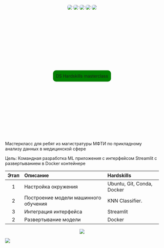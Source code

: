 <a id='top'></a>

<p align="center">
  <img src="https://img.shields.io/badge/streamlit-%23D00000.svg?style=for-the-badge&logo=streamlit&logoColor=white" style="border-radius: 5px;" />
  <img src="https://img.shields.io/badge/docker-%230db7ed.svg?style=for-the-badge&logo=docker&logoColor=white" style="border-radius: 5px;" />
  <img src="https://img.shields.io/badge/python-3670A0?style=for-the-badge&logo=python&logoColor=ffdd54" style="border-radius: 5px;" />
  <img src="https://img.shields.io/badge/pandas-%23150458.svg?style=for-the-badge&logo=pandas&logoColor=white" style="border-radius: 5px;" />
  <img src="https://img.shields.io/badge/scikit--learn-%23F7931E.svg?style=for-the-badge&logo=scikit-learn&logoColor=white" style="border-radius: 5px;" />
</p>

<div style="display: flex; justify-content: center; align-items: center; height: 10vh;">
  <div style="display: inline-block; background-color: green; border-radius: 10px; padding: 10px;">
    <p style="display: inline-block; margin: 0;">DS Hardskills masterclass</p>
  </div>
</div>



Мастеркласс для ребят из магистратуры МФТИ по прикладному анализу данных в медицинской сфере

Цель: Командная разработка ML приложения с интерфейсом Streamlit с развертыванием в Docker контейнере

| Этап | Описание | Hardskills |
| :---------: | :--------- | :--------- |
|   1  |   Настройка окружения    |   Ubuntu, Git, Conda, Docker  |
|   2  |   Построение модели машинного обучения    |   KNN Classifier.  |
|   3  |   Интеграция интерфейса     |   Streamlit  |
|   2  |   Развертывание модели    |   Docker  |


<p align="center">
<img src='https://github-readme-stats.vercel.app/api/top-langs/?username=immelstorun&show_icons=true&layout=compact&theme=tokyonight'/>
</p>


<a href="#top"><img src='https://img.shields.io/badge/К началу-&#x21A9-blue'></a>



